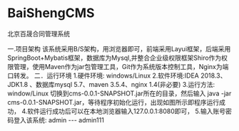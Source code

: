 # BaiShengCMS
北京百晟合同管理系统

一.项目架构
     该系统采用B/S架构，用浏览器即可，前端采用Layui框架，后端采用SpringBoot+Mybatis框架，数据库为Mysql,并整合企业级权限框架Shiro作为权限管理，使用Maven作为jar包管理工具，Git作为系统版本控制工具，Nginx为端口转发。
二．运行环境
1.硬件环境: windows/Linux
2.软件环境:IDEA 2018.3、JDK1.8 、数据库mysql 5.7、maven 3.5.4、nginx 1.4(非必要)
3.运行方法:  window/Linux 切换到cms-0.0.1-SNAPSHOT.jar所在的目录，然后输入   java -jar cms-0.0.1-SNAPSHOT.jar，等待程序初始化运行，出现如图所示即程序运行成功，
4.软件运行成功后可以在本地浏览器输入127.0.0.1:8080即可，
5.输入账号密码登入该系统:  admin --- admin111
